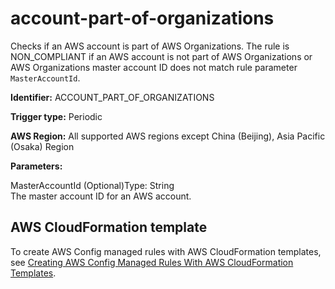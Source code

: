 # account\-part\-of\-organizations<a name="account-part-of-organizations"></a>

Checks if an AWS account is part of AWS Organizations\. The rule is NON\_COMPLIANT if an AWS account is not part of AWS Organizations or AWS Organizations master account ID does not match rule parameter `MasterAccountId`\.

**Identifier:** ACCOUNT\_PART\_OF\_ORGANIZATIONS

**Trigger type:** Periodic

**AWS Region:** All supported AWS regions except China \(Beijing\), Asia Pacific \(Osaka\) Region

**Parameters:**

MasterAccountId \(Optional\)Type: String  
The master account ID for an AWS account\.

## AWS CloudFormation template<a name="w29aac11c33c17b7b3c15"></a>

To create AWS Config managed rules with AWS CloudFormation templates, see [Creating AWS Config Managed Rules With AWS CloudFormation Templates](aws-config-managed-rules-cloudformation-templates.md)\.